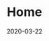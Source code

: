 ---
title: Home
meta_title: 'Hugo Tailwind 3 Theme - Hugo Atlantic'
date: 2020-03-22
heading:
  title: "<strong>Hugo Tailwind</strong> Starter Blog"
  description: "<strong>Creative</strong> for FUN! <strong>Enjoy</strong> and EARN!"
  align: left
---